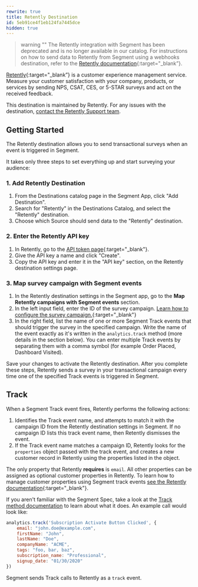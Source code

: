 ```yaml
---
rewrite: true
title: Retently Destination
id: 5eb91ce4f1eb124fa7445dce
hidden: true
---
```


> warning ""
> The Retently integration with Segment has been deprecated and is no longer available in our catalog. For instructions on how to send data to Retently from Segment using a webhooks destination, refer to the  [Retently documentation](https://help.retently.com/en/articles/8217913-trigger-transactional-surveys-via-segment-events#h_963db1f67a){:target="_blank”}.

[Retently](https://www.retently.com/?utm_source=segmentio&utm_medium=docs&utm_campaign=partners){:target="_blank”} is a customer experience management service. Measure your customer satisfaction with your company, products, or services by sending NPS, CSAT, CES, or 5-STAR surveys and act on the received feedback.

This destination is maintained by Retently. For any issues with the destination, [contact the Retently Support team](mailto:support@retently.com).

## Getting Started

The Retently destination allows you to send transactional surveys when an event is triggered in Segment.

It takes only three steps to set everything up and start surveying your audience:

### 1. Add Retently Destination

1. From the Destinations catalog page in the Segment App, click "Add Destination".
2. Search for "Retently" in the Destinations Catalog, and select the "Retently" destination.
3. Choose which Source should send data to the "Retently" destination.

### 2. Enter the Retently API key

1. In Retently, go to the [API token page](https://app.retently.com/settings/api/tokens){:target="_blank"}.
2. Give the API key a name and click "Create".
3. Copy the API key and enter it in the "API key" section, on the Retently destination settings page.

### 3. Map survey campaign with Segment events

1. In the Retently destination settings in the Segment app, go to the **Map Retently campaigns with Segment events** section.
2. In the left input field, enter the ID of the survey campaign. [Learn how to configure the survey campaign.](https://help.retently.com/en/articles/8217913-trigger-transactional-surveys-via-segment-events){:target="_blank"}
3. In the right field, list the name of one or more Segment Track events that should trigger the survey in the specified campaign.
   Write the name of the event exactly as it's written in the `analytics.track` method (more details in the section below). You can enter multiple Track events by separating them with a comma symbol (for example Order Placed, Dashboard Visited).

Save your changes to activate the Retently destination. After you complete these steps, Retently sends a survey in your transactional campaign every time one of the specified Track events is triggered in Segment.


## Track

When a Segment Track event fires, Retently performs the following actions:

1. Identifies the Track event name, and attempts to match it with the campaign ID from the Retently destination settings in Segment. If no campaign ID lists this track event name, then Retently dismisses the event.
2. If the Track event name matches a campaign ID, Retently looks for the `properties` object passed with the track event, and creates a new customer record in Retently using the properties listed in the object.

The only property that Retently  **requires** is `email`. All other properties can be assigned as optional customer properties in Retently. To learn how to manage customer properties using Segment track events [see the Retently documentation](https://help.retently.com/en/articles/8217913-trigger-transactional-surveys-via-segment-events){:target="_blank"}.

If you aren't familiar with the Segment Spec, take a look at the [Track method documentation](/docs/connections/spec/track/) to learn about what it does. An example call would look like:

```js
analytics.track('Subscription Activate Button Clicked', {
    email: "john.doe@example.com",
    firstName: "John",
    lastName: "Doe",
    companyName: "ACME",
    tags: "foo, bar, baz",
    subscription_name: "Professional",
    signup_date: "01/30/2020"
})
```

Segment sends Track calls to Retently as a `track` event.
